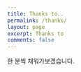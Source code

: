 ```yaml
---
title: Thanks to..
permalink: /thanks/
layout: page
excerpt: Thanks to
comments: false
---
```


한 분씩 채워가보겠습니다.
